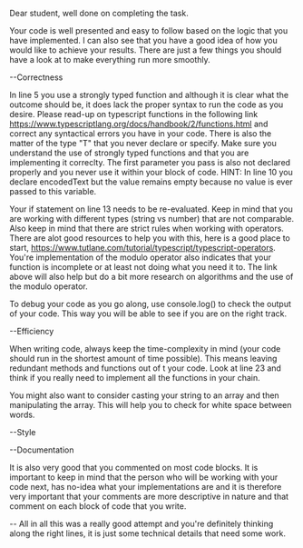 Dear student, well done on completing the task.

Your code is well presented and easy to follow based on the logic that you have implemented. I can
also see that you have a good idea of how you would like to achieve your results. There are just a
few things you should have a look at to make everything run more smoothly.

--Correctness

In line 5 you use a strongly typed function and although it is clear what the outcome should be, it
does lack the proper syntax to run the code as you desire.
Please read-up on typescript functions in the following link https://www.typescriptlang.org/docs/handbook/2/functions.html
and correct any syntactical errors you have in your code.
There is also the matter of the type "T" that you never declare or specify. Make sure you understand
the use of strongly typed functions and that you are implementing it correclty.
The first parameter you pass is also not declared properly and you never use it within your block of
code. HINT: In line 10 you declare encodedText but the value remains empty because no value is ever
passed to this variable.

Your if statement on line 13 needs to be re-evaluated. Keep in mind that you are working
with different types (string vs number) that are not comparable. Also keep in mind that there are
strict rules when working with operators. There are alot good resources to help you with this, here
is a good place to start, https://www.tutlane.com/tutorial/typescript/typescript-operators. You're
implementation of the modulo operator also indicates that your function is incomplete or at least
not doing what you need it to. The link above will also help but do a bit more research on algorithms
and the use of the modulo operator.

To debug your code as you go along, use console.log() to check the output of your code. This way you
will be able to see if you are on the right track.

--Efficiency

When writing code, always keep the time-complexity in mind (your code should run in the shortest
amount of time possible). This means leaving redundant methods and functions out of t your code.
Look at line 23 and think if you really need to implement all the functions in your chain.

You might also want to consider casting your string to an array and then manipulating the array. This
will help you to check for white space between words.

--Style

--Documentation

It is also very good that you commented on most code blocks. It is important to keep in mind that
the person who will be working with your code next, has no-idea what your implementations are and
it is therefore very important that your comments are more descriptive in nature and that comment
on each block of code that you write.

--
All in all this was a really good attempt and you're definitely thinking along the right lines, it is
just some technical details that need some work.

